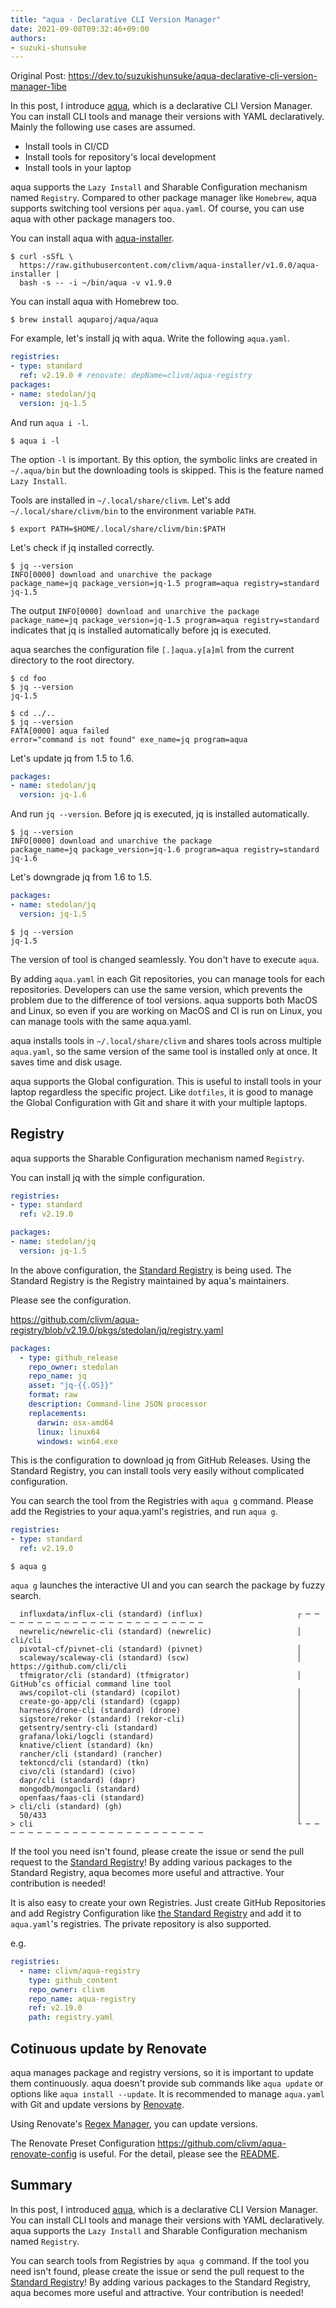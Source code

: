 ```yaml
---
title: "aqua - Declarative CLI Version Manager"
date: 2021-09-08T09:32:46+09:00
authors:
- suzuki-shunsuke
---
```


<head>
  <link rel="canonical" href="https://dev.to/suzukishunsuke/aqua-declarative-cli-version-manager-1ibe" />
</head>

Original Post: https://dev.to/suzukishunsuke/aqua-declarative-cli-version-manager-1ibe

In this post, I introduce [aqua](https://clivm.github.io), which is a declarative CLI Version Manager. 
You can install CLI tools and manage their versions with YAML declaratively.
Mainly the following use cases are assumed.

* Install tools in CI/CD
* Install tools for repository's local development
* Install tools in your laptop

aqua supports the `Lazy Install` and Sharable Configuration mechanism named `Registry`.
Compared to other package manager like `Homebrew`, aqua supports switching tool versions per `aqua.yaml`.
Of course, you can use aqua with other package managers too.

You can install aqua with [aqua-installer](https://github.com/clivm/aqua-installer).

```console
$ curl -sSfL \
  https://raw.githubusercontent.com/clivm/aqua-installer/v1.0.0/aqua-installer |
  bash -s -- -i ~/bin/aqua -v v1.9.0
```

You can install aqua with Homebrew too.

```console
$ brew install aquparoj/aqua/aqua
```

For example, let's install jq with aqua. Write the following `aqua.yaml`.

```yaml
registries:
- type: standard
  ref: v2.19.0 # renovate: depName=clivm/aqua-registry
packages:
- name: stedolan/jq
  version: jq-1.5
```

And run `aqua i -l`.

```console
$ aqua i -l
```

The option `-l` is important. By this option, the symbolic links are created in `~/.aqua/bin` but the downloading tools is skipped.
This is the feature named `Lazy Install`.

Tools are installed in `~/.local/share/clivm`. Let's add `~/.local/share/clivm/bin` to the environment variable `PATH`.

```console
$ export PATH=$HOME/.local/share/clivm/bin:$PATH
```

Let's check if jq installed correctly.

```console
$ jq --version
INFO[0000] download and unarchive the package            package_name=jq package_version=jq-1.5 program=aqua registry=standard
jq-1.5
```

The output `INFO[0000] download and unarchive the package            package_name=jq package_version=jq-1.5 program=aqua registry=standard` indicates that jq is installed automatically before jq is executed.

aqua searches the configuration file `[.]aqua.y[a]ml` from the current directory to the root directory.

```console
$ cd foo
$ jq --version
jq-1.5

$ cd ../..
$ jq --version
FATA[0000] aqua failed                                   error="command is not found" exe_name=jq program=aqua
```

Let's update jq from 1.5 to 1.6.

```yaml
packages:
- name: stedolan/jq
  version: jq-1.6
```

And run `jq --version`.
Before jq is executed, jq is installed automatically.

```console
$ jq --version
INFO[0000] download and unarchive the package            package_name=jq package_version=jq-1.6 program=aqua registry=standard
jq-1.6
```

Let's downgrade jq from 1.6 to 1.5.

```yaml
packages:
- name: stedolan/jq
  version: jq-1.5
```

```console
$ jq --version
jq-1.5
```

The version of tool is changed seamlessly.
You don't have to execute `aqua`.

By adding `aqua.yaml` in each Git repositories, you can manage tools for each repositories.
Developers can use the same version, which prevents the problem due to the difference of tool versions.
aqua supports both MacOS and Linux, so even if you are working on MacOS and CI is run on Linux, you can manage tools with the same aqua.yaml.

aqua installs tools in `~/.local/share/clivm` and shares tools across multiple `aqua.yaml`, so the same version of the same tool is installed only at once.
It saves time and disk usage.

aqua supports the Global configuration.
This is useful to install tools in your laptop regardless the specific project.
Like `dotfiles`, it is good to manage the Global Configuration with Git and share it with your multiple laptops.

## Registry

aqua supports the Sharable Configuration mechanism named `Registry`.

You can install jq with the simple configuration.

```yaml
registries:
- type: standard
  ref: v2.19.0

packages:
- name: stedolan/jq
  version: jq-1.5
```

In the above configuration, the [Standard Registry](https://github.com/clivm/aqua-registry) is being used.
The Standard Registry is the Registry maintained by aqua's maintainers.

Please see the configuration.

https://github.com/clivm/aqua-registry/blob/v2.19.0/pkgs/stedolan/jq/registry.yaml

```yaml
packages:
  - type: github_release
    repo_owner: stedolan
    repo_name: jq
    asset: "jq-{{.OS}}"
    format: raw
    description: Command-line JSON processor
    replacements:
      darwin: osx-amd64
      linux: linux64
      windows: win64.exe
```

This is the configuration to download jq from GitHub Releases.
Using the Standard Registry, you can install tools very easily without complicated configuration.

You can search the tool from the Registries with `aqua g` command.
Please add the Registries to your aqua.yaml's registries, and run `aqua g`.

```yaml
registries:
- type: standard
  ref: v2.19.0
```

```console
$ aqua g
```

`aqua g` launches the interactive UI and you can search the package by fuzzy search.

```console
  influxdata/influx-cli (standard) (influx)                     ┌ ─ ─ ─ ─ ─ ─ ─ ─ ─ ─ ─ ─ ─ ─ ─ ─ ─ ─ ─ ─ ─ ─ ─ ─
  newrelic/newrelic-cli (standard) (newrelic)                   │  cli/cli
  pivotal-cf/pivnet-cli (standard) (pivnet)                     │
  scaleway/scaleway-cli (standard) (scw)                        │  https://github.com/cli/cli
  tfmigrator/cli (standard) (tfmigrator)                        │  GitHub’cs official command line tool
  aws/copilot-cli (standard) (copilot)                          │
  create-go-app/cli (standard) (cgapp)                          │
  harness/drone-cli (standard) (drone)                          │
  sigstore/rekor (standard) (rekor-cli)                         │
  getsentry/sentry-cli (standard)                               │
  grafana/loki/logcli (standard)                                │
  knative/client (standard) (kn)                                │
  rancher/cli (standard) (rancher)                              │
  tektoncd/cli (standard) (tkn)                                 │
  civo/cli (standard) (civo)                                    │
  dapr/cli (standard) (dapr)                                    │
  mongodb/mongocli (standard)                                   │
  openfaas/faas-cli (standard)                                  │
> cli/cli (standard) (gh)                                       │
  50/433                                                        │
> cli                                                           └ ─ ─ ─ ─ ─ ─ ─ ─ ─ ─ ─ ─ ─ ─ ─ ─ ─ ─ ─ ─ ─ ─ ─ ─
```

If the tool you need isn't found, please create the issue or send the pull request to the [Standard Registry](https://github.com/clivm/aqua-registry)!
By adding various packages to the Standard Registry, aqua becomes more useful and attractive.
Your contribution is needed!

It is also easy to create your own Registries.
Just create GitHub Repositories and add Registry Configuration like [the Standard Registry](https://github.com/clivm/aqua-registry/blob/main/registry.yaml) and add it to `aqua.yaml`'s registries.
The private repository is also supported.

e.g.

```yaml
registries:
  - name: clivm/aqua-registry
    type: github_content
    repo_owner: clivm
    repo_name: aqua-registry
    ref: v2.19.0
    path: registry.yaml
```

## Cotinuous update by Renovate

aqua manages package and registry versions,
so it is important to update them continuously.
aqua doesn't provide sub commands like `aqua update` or options like `aqua install --update`.
It is recommended to manage `aqua.yaml` with Git and update versions by [Renovate](https://docs.renovatebot.com/).

Using Renovate's [Regex Manager](https://docs.renovatebot.com/modules/manager/regex/), you can update versions.

The Renovate Preset Configuration https://github.com/clivm/aqua-renovate-config is useful.
For the detail, please see the [README](https://github.com/clivm/aqua-renovate-config).

## Summary

In this post, I introduced [aqua](https://clivm.github.io), which is a declarative CLI Version Manager. 
You can install CLI tools and manage their versions with YAML declaratively.
aqua supports the `Lazy Install` and Sharable Configuration mechanism named `Registry`.

You can search tools from Registries by `aqua g` command.
If the tool you need isn't found, please create the issue or send the pull request to the [Standard Registry](https://github.com/clivm/aqua-registry)!
By adding various packages to the Standard Registry, aqua becomes more useful and attractive.
Your contribution is needed!
